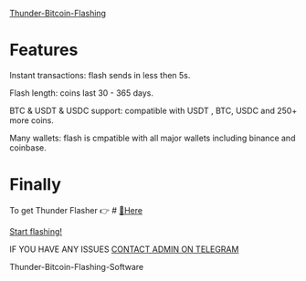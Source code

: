 [Thunder-Bitcoin-Flashing](t.me/czarbit)
# Features
Instant transactions: flash sends in less then 5s.

Flash length: coins last 30 - 365 days.

BTC & USDT & USDC support: compatible with USDT , BTC, USDC and 250+ more coins.

Many wallets: flash is cmpatible with all major wallets including binance and coinbase.

# Finally
To get Thunder Flasher 👉 # [📁Here](t.me/czarbit)

[Start flashing!](czarbit)

IF YOU HAVE ANY ISSUES [CONTACT ADMIN ON TELEGRAM](t.me/czarbit)

Thunder-Bitcoin-Flashing-Software
